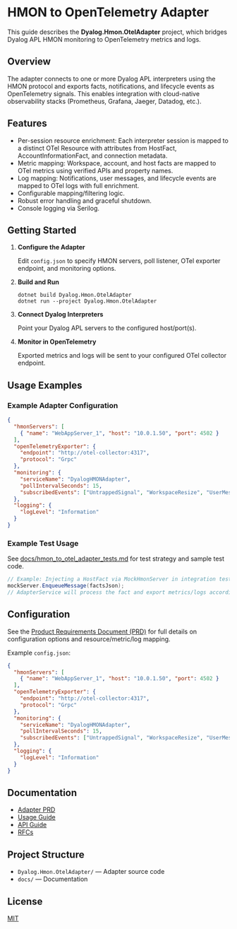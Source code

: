 # HMON to OpenTelemetry Adapter

This guide describes the **Dyalog.Hmon.OtelAdapter** project, which bridges Dyalog APL HMON monitoring to OpenTelemetry metrics and logs.

## Overview

The adapter connects to one or more Dyalog APL interpreters using the HMON protocol and exports facts, notifications, and lifecycle events as OpenTelemetry signals. This enables integration with cloud-native observability stacks (Prometheus, Grafana, Jaeger, Datadog, etc.).

## Features

- Per-session resource enrichment: Each interpreter session is mapped to a distinct OTel Resource with attributes from HostFact, AccountInformationFact, and connection metadata.
- Metric mapping: Workspace, account, and host facts are mapped to OTel metrics using verified APIs and property names.
- Log mapping: Notifications, user messages, and lifecycle events are mapped to OTel logs with full enrichment.
- Configurable mapping/filtering logic.
- Robust error handling and graceful shutdown.
- Console logging via Serilog.

## Getting Started

1. **Configure the Adapter**

   Edit `config.json` to specify HMON servers, poll listener, OTel exporter endpoint, and monitoring options.

2. **Build and Run**

   ```
   dotnet build Dyalog.Hmon.OtelAdapter
   dotnet run --project Dyalog.Hmon.OtelAdapter
   ```

3. **Connect Dyalog Interpreters**

   Point your Dyalog APL servers to the configured host/port(s).

4. **Monitor in OpenTelemetry**

   Exported metrics and logs will be sent to your configured OTel collector endpoint.

## Usage Examples

### Example Adapter Configuration

```json
{
  "hmonServers": [
    { "name": "WebAppServer_1", "host": "10.0.1.50", "port": 4502 }
  ],
  "openTelemetryExporter": {
    "endpoint": "http://otel-collector:4317",
    "protocol": "Grpc"
  },
  "monitoring": {
    "serviceName": "DyalogHMONAdapter",
    "pollIntervalSeconds": 15,
    "subscribedEvents": ["UntrappedSignal", "WorkspaceResize", "UserMessage"]
  },
  "logging": {
    "logLevel": "Information"
  }
}
```

### Example Test Usage

See [docs/hmon_to_otel_adapter_tests.md](hmon_to_otel_adapter_tests.md) for test strategy and sample test code.

```csharp
// Example: Injecting a HostFact via MockHmonServer in integration test
mockServer.EnqueueMessage(factsJson);
// AdapterService will process the fact and export metrics/logs accordingly
```

## Configuration

See the [Product Requirements Document (PRD)](hmon-to-otel-adapter-PRD.md) for full details on configuration options and resource/metric/log mapping.

Example `config.json`:

```json
{
  "hmonServers": [
    { "name": "WebAppServer_1", "host": "10.0.1.50", "port": 4502 }
  ],
  "openTelemetryExporter": {
    "endpoint": "http://otel-collector:4317",
    "protocol": "Grpc"
  },
  "monitoring": {
    "serviceName": "DyalogHMONAdapter",
    "pollIntervalSeconds": 15,
    "subscribedEvents": ["UntrappedSignal", "WorkspaceResize", "UserMessage"]
  },
  "logging": {
    "logLevel": "Information"
  }
}
```

## Documentation

- [Adapter PRD](hmon-to-otel-adapter-PRD.md)
- [Usage Guide](hmon-usage-guide.md)
- [API Guide](hmonclient-api-guide.md)
- [RFCs](../RFCs/)

## Project Structure

- `Dyalog.Hmon.OtelAdapter/` — Adapter source code
- `docs/` — Documentation

## License

[MIT](../LICENSE)
